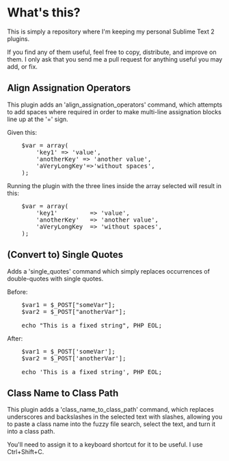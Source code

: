 # What's this?

This is simply a repository where I'm keeping my personal Sublime Text 2 plugins.

If you find any of them useful, feel free to copy, distribute, and improve on them. I only ask that you send me a pull request for anything useful you may add, or fix.

## Align Assignation Operators

This plugin adds an 'align\_assignation\_operators' command, which attempts to add spaces where required in order to make multi-line assignation blocks line up at the '=' sign.

Given this:
<pre>
	$var = array(
		'key1' => 'value',
		'anotherKey' => 'another value',
		'aVeryLongKey'=>'without spaces',
	);
</pre>

Running the plugin with the three lines inside the array selected will result in this:
<pre>
	$var = array(
		'key1'         => 'value',
		'anotherKey'   => 'another value',
		'aVeryLongKey  => 'without spaces',
	);
</pre>

## (Convert to) Single Quotes

Adds a 'single\_quotes' command which simply replaces occurrences of double-quotes with single quotes.

Before:
<pre>
	$var1 = $_POST["someVar"];
	$var2 = $_POST["anotherVar"];

	echo "This is a fixed string", PHP_EOL;
</pre>

After:
<pre>
	$var1 = $_POST['someVar'];
	$var2 = $_POST['anotherVar'];

	echo 'This is a fixed string', PHP_EOL;
</pre>

## Class Name to Class Path

This plugin adds a 'class_name_to_class_path' command, which replaces underscores and backslashes in the selected text with slashes, allowing you to paste a class name into the fuzzy file search, select the text, and turn it into a class path.

You'll need to assign it to a keyboard shortcut for it to be useful. I use Ctrl+Shift+C.